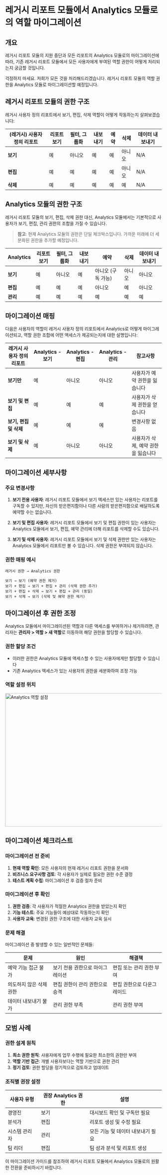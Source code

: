 # 레거시 리포트 모듈에서 Analytics 모듈로의 역할 마이그레이션

## 개요

레거시 리포트 모듈의 지원 중단과 모든 리포트의 Analytics 모듈로의 마이그레이션에 따라, 기존 레거시 리포트 모듈에서 모든 사용자에게 부여된 역할 권한이 어떻게 처리되는지 궁금할 것입니다.

걱정하지 마세요. 저희가 모든 것을 처리해드리겠습니다. 레거시 리포트 모듈의 역할 권한을 Analytics 모듈로 마이그레이션할 예정입니다.

## 레거시 리포트 모듈의 권한 구조

레거시 사용자 정의 리포트에서 보기, 편집, 삭제 역할이 어떻게 작동하는지 살펴보겠습니다:

<div className="table-container">

| (레거시) 사용자 정의 리포트 | 리포트 보기 | 필터, 그룹화 | 내보내기 | 예약 | 삭제 | 데이터 내보내기 |
|---------------------------|------------|-------------|----------|------|------|---------------|
| **보기** | 예 | 아니오 | 예 | 예 | 아니오 | N/A |
| **편집** | 예 | 예 | 예 | 예 | 아니오 | N/A |
| **삭제** | 예 | 예 | 예 | 예 | 예 | N/A |

</div>

## Analytics 모듈의 권한 구조

레거시 리포트 모듈의 보기, 편집, 삭제 권한 대신, Analytics 모듈에서는 기본적으로 사용자가 보기, 편집, 관리 권한의 조합을 가질 수 있습니다.

> **참고**: 현재 Analytics 모듈의 권한은 단일 체크박스입니다. 가까운 미래에 더 세분화된 권한을 추가할 예정입니다.

<div className="table-container">

| Analytics | 리포트 보기 | 필터, 그룹화 | 내보내기 | 예약 | 삭제 | 데이터 내보내기 |
|-----------|------------|-------------|----------|------|------|---------------|
| **보기** | 예 | 아니오 | 예 | 아니오 (구독 가능) | 아니오 | 아니오 |
| **편집** | 예 | 예 | 예 | 아니오 | 예 | 아니오 |
| **관리** | 예 | 예 | 예 | 예 | 예 | 예 |

</div>

## 마이그레이션 매핑

다음은 사용자의 역할이 레거시 사용자 정의 리포트에서 Analytics로 어떻게 마이그레이션되고, 역할 권한 조합에 어떤 액세스가 제공되는지에 대한 설명입니다:

<div className="table-container">

| 레거시 사용자 정의 리포트 | Analytics - 보기 | Analytics - 편집 | Analytics - 관리 | 참고사항 |
|------------------------|-----------------|-----------------|-----------------|----------|
| **보기만** | 예 | 아니오 | 아니오 | 사용자가 예약 권한을 잃습니다 |
| **보기 및 편집** | 예 | 예 | 예 | 사용자가 삭제 권한을 얻습니다 |
| **보기, 편집 및 삭제** | 예 | 예 | 예 | 변경사항 없음 |
| **보기 및 삭제** | 예 | 아니오 | 아니오 | 사용자가 삭제, 예약 권한을 잃습니다 |

</div>

## 마이그레이션 세부사항

### 주요 변경사항

1. **보기 전용 사용자**: 레거시 리포트 모듈에서 보기 액세스만 있는 사용자는 리포트를 구독할 수 있지만, 자신의 받은편지함이나 다른 사람의 받은편지함으로 배달하도록 예약할 수는 없습니다.

2. **보기 및 편집 사용자**: 레거시 리포트 모듈에서 보기 및 편집 권한이 있는 사용자는 Analytics 모듈에서 보기, 편집, 예약 관리에 더해 리포트를 삭제할 수도 있습니다.

3. **보기 및 삭제 사용자**: 레거시 리포트 모듈에서 보기 및 삭제 권한만 있는 사용자는 Analytics 모듈에서 리포트만 볼 수 있습니다. 삭제 권한은 부여되지 않습니다.

### 권한 매핑 예시

```text
레거시 권한 → Analytics 권한

보기 → 보기 (예약 권한 제거)
보기 + 편집 → 보기 + 편집 + 관리 (삭제 권한 추가)
보기 + 편집 + 삭제 → 보기 + 편집 + 관리 (동일)
보기 + 삭제 → 보기 (삭제 및 예약 권한 제거)
```

## 마이그레이션 후 권한 조정

Analytics 모듈에서 마이그레이션된 역할과 다른 액세스를 부여하거나 제거하려면, 관리자는 **관리자 > 역할 > 새 역할**로 이동하여 해당 권한을 할당할 수 있습니다.

### 권한 할당 조건

- 이러한 권한은 Analytics 모듈에 액세스할 수 있는 사용자에게만 할당할 수 있습니다
- 기존 Analytics 액세스가 있는 사용자의 권한을 세분화하여 조정 가능

### 역할 설정 위치

<img src="https://s3.amazonaws.com/cdn.freshdesk.com/data/helpdesk/attachments/production/50005444787/original/5dlK-BPyi6ysp2JIXgopY5AZyhjD6djWFQ.png?1652335176" alt="Analytics 역할 설정" width="624" height="429" />

## 마이그레이션 체크리스트

### 마이그레이션 전 준비

1. **현재 역할 확인**: 모든 사용자의 현재 레거시 리포트 권한을 문서화
2. **비즈니스 요구사항 검토**: 각 사용자가 실제로 필요한 권한 수준 결정
3. **테스트 계획 수립**: 마이그레이션 후 검증 절차 준비

### 마이그레이션 후 확인

1. **권한 검증**: 각 사용자가 적절한 Analytics 권한을 받았는지 확인
2. **기능 테스트**: 주요 기능들이 예상대로 작동하는지 확인
3. **사용자 교육**: 변경된 권한 구조에 대한 사용자 교육 실시

### 문제 해결

마이그레이션 중 발생할 수 있는 일반적인 문제들:

<div className="table-container">

| 문제 | 원인 | 해결책 |
|-----|------|--------|
| 예약 기능 접근 불가 | 보기 전용 권한으로 마이그레이션 | 편집 또는 관리 권한 부여 |
| 의도하지 않은 삭제 권한 | 편집 권한이 관리 권한으로 승격 | 편집 권한으로 다운그레이드 |
| 데이터 내보내기 불가 | 관리 권한 부족 | 관리 권한 부여 |

</div>

## 모범 사례

### 권한 설계 원칙

1. **최소 권한 원칙**: 사용자에게 업무 수행에 필요한 최소한의 권한만 부여
2. **역할 기반 접근**: 개별 사용자보다는 역할 기반으로 권한 관리
3. **정기 검토**: 권한 할당을 정기적으로 검토하고 업데이트

### 조직별 권장 설정

<div className="table-container">

| 사용자 유형 | 권장 Analytics 권한 | 설명 |
|------------|-------------------|------|
| 경영진 | 보기 | 대시보드 확인 및 구독만 필요 |
| 분석가 | 편집 | 리포트 생성 및 수정 필요 |
| 시스템 관리자 | 관리 | 모든 기능 및 데이터 내보내기 필요 |
| 팀 리더 | 편집 | 팀 성과 분석 및 리포트 생성 |

</div>

이 마이그레이션 가이드를 참조하여 레거시 리포트 모듈에서 Analytics 모듈로의 원활한 전환을 준비하시기 바랍니다.